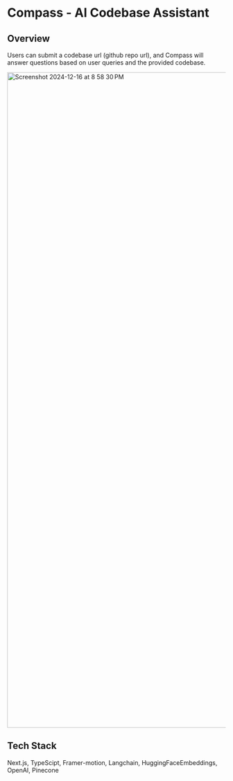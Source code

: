 # Compass - AI Codebase Assistant

## Overview

Users can submit a codebase url (github repo url), and Compass will answer questions based on user queries and the provided codebase.

<img width="1508" alt="Screenshot 2024-12-16 at 8 58 30 PM" src="https://github.com/user-attachments/assets/330e0014-140e-4bed-abcd-6c6d24a0cbe2" />

## Tech Stack
Next.js, TypeScipt, Framer-motion, Langchain, HuggingFaceEmbeddings, OpenAI, Pinecone
